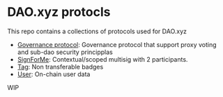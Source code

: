 # DAO.xyz protocls

This repo contains a collections of protocols used for DAO.xyz

- [Governance protocol]('./src/programs/lgovernance'): Governance protocol that support proxy voting and sub-dao security principplas
- [SignForMe]('./src/programs/lsignforme'): Contextual/scoped multisig with 2 participants.
- [Tag]('./src/programs/ltag'): Non transferable badges
- [User]('./src/programs/luser'): On-chain user data


WIP